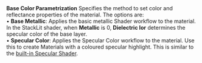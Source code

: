 <tr>
<td><strong>Base Color Parametrization</strong></td>
<td></td>
<td></td>
<td>Specifies the method to set color and reflectance properties of the material. The options are:<br/>&#8226; <strong>Base Metallic</strong>: Applies the basic metallic Shader workflow to the material. In the StackLit shader, when <strong>Metallic</strong> is 0, <strong>Dielectric Ior</strong> determines the specular color of the base layer.<br/>&#8226; <strong>Specular Color</strong>: Applies the Specular Color workflow to the material. Use this to create Materials with a coloured specular highlight. This is similar to the <a href="https://docs.unity3d.com/Manual/StandardShaderMaterialParameterSpecular.html">built-in Specular Shader</a>.</td>
</tr>
